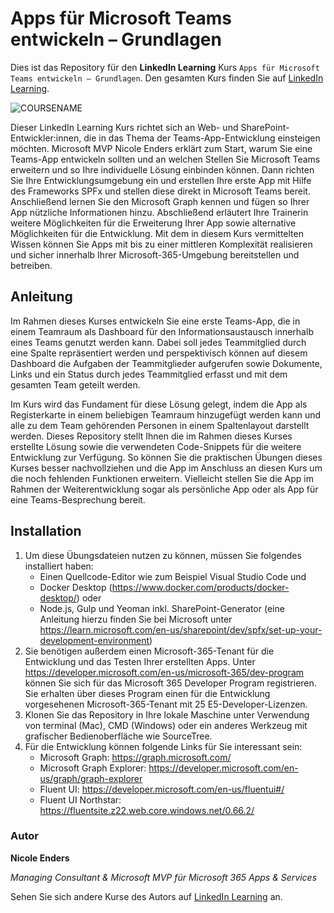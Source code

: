 # Apps für Microsoft Teams entwickeln – Grundlagen 

Dies ist das Repository für den **LinkedIn Learning** Kurs `Apps für Microsoft Teams entwickeln – Grundlagen`. Den gesamten Kurs finden Sie auf [LinkedIn Learning][lil-course-url].

![COURSENAME][lil-thumbnail-url] 

Dieser LinkedIn Learning Kurs richtet sich an Web- und SharePoint-Entwickler:innen, die in das Thema der Teams-App-Entwicklung einsteigen möchten. Microsoft MVP Nicole Enders erklärt zum Start, warum Sie eine Teams-App entwickeln sollten und an welchen Stellen Sie Microsoft Teams erweitern und so Ihre individuelle Lösung einbinden können. Dann richten Sie Ihre Entwicklungsumgebung ein und erstellen Ihre erste App mit Hilfe des Frameworks SPFx und stellen diese direkt in Microsoft Teams bereit. Anschließend lernen Sie den Microsoft Graph kennen und fügen so Ihrer App nützliche Informationen hinzu. Abschließend erläutert Ihre Trainerin weitere Möglichkeiten für die Erweiterung Ihrer App sowie alternative Möglichkeiten für die Entwicklung. Mit dem in diesem Kurs vermittelten Wissen können Sie Apps mit bis zu einer mittleren Komplexität realisieren und sicher innerhalb Ihrer Microsoft-365-Umgebung bereitstellen und betreiben.

## Anleitung

Im Rahmen dieses Kurses entwickeln Sie eine erste Teams-App, die in einem Teamraum als Dashboard für den Informationsaustausch innerhalb eines Teams genutzt werden kann. Dabei soll jedes Teammitglied durch eine Spalte repräsentiert werden und perspektivisch können auf diesem Dashboard die Aufgaben der Teammitglieder aufgerufen sowie Dokumente, Links und ein Status durch jedes Teammitglied erfasst und mit dem gesamten Team geteilt werden.

Im Kurs wird das Fundament für diese Lösung gelegt, indem die App als Registerkarte in einem beliebigen Teamraum hinzugefügt werden kann und alle zu dem Team gehörenden Personen in einem Spaltenlayout darstellt werden. Dieses Repository stellt Ihnen die im Rahmen dieses Kurses erstellte Lösung sowie die verwendeten Code-Snippets für die weitere Entwicklung zur Verfügung. So können Sie die praktischen Übungen dieses Kurses besser nachvollziehen und die App im Anschluss an diesen Kurs um die noch fehlenden Funktionen erweitern. Vielleicht stellen Sie die App im Rahmen der Weiterentwicklung sogar als persönliche App oder als App für eine Teams-Besprechung bereit.

## Installation

1. Um diese Übungsdateien nutzen zu können, müssen Sie folgendes installiert haben:
   - Einen Quellcode-Editor wie zum Beispiel Visual Studio Code und
   - Docker Desktop (https://www.docker.com/products/docker-desktop/) oder 
   - Node.js, Gulp und Yeoman inkl. SharePoint-Generator (eine Anleitung hierzu finden Sie bei Microsoft unter https://learn.microsoft.com/en-us/sharepoint/dev/spfx/set-up-your-development-environment)
2. Sie benötigen außerdem einen Microsoft-365-Tenant für die Entwicklung und das Testen Ihrer erstellten Apps. Unter https://developer.microsoft.com/en-us/microsoft-365/dev-program können Sie sich für das Microsoft 365 Developer Program registrieren. Sie erhalten über dieses Program einen für die Entwicklung vorgesehenen Microsoft-365-Tenant mit 25 E5-Developer-Lizenzen.
3. Klonen Sie das Repository in Ihre lokale Maschine unter Verwendung von terminal (Mac), CMD (Windows) oder ein anderes Werkzeug mit grafischer Bedienoberfläche wie SourceTree.
4. Für die Entwicklung können folgende Links für Sie interessant sein:
   - Microsoft Graph: https://graph.microsoft.com/
   - Microsoft Graph Explorer: https://developer.microsoft.com/en-us/graph/graph-explorer
   - Fluent UI: https://developer.microsoft.com/en-us/fluentui#/
   - Fluent UI Northstar: https://fluentsite.z22.web.core.windows.net/0.66.2/

### Autor

**Nicole Enders**

_Managing Consultant & Microsoft MVP für Microsoft 365 Apps & Services_

Sehen Sie sich andere Kurse des Autors auf [LinkedIn Learning](https://www.linkedin.com/learning/instructors/nicole_enders) an.

[0]: # (Replace these placeholder URLs with actual course URLs)
[lil-course-url]: https://www.linkedin.com/learning/apps-fur-microsoft-teams-entwickeln-grundlagen
[lil-thumbnail-url]: https://media.licdn.com/dms/image/D560DAQGjTX0f2p5_Ow/learning-public-crop_675_1200/0/1685682250594?e=2147483647&v=beta&t=bAkTFcMKrdmpWAq0PTexw7HjLbLOw9dFRKZRqat1A4M

[1]: # (End of DE-Instruction ###############################################################################################)
